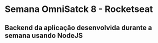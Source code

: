 # Semana OmniSatck 8 - Rocketseat
## Backend da aplicação desenvolvida durante a semana usando NodeJS
